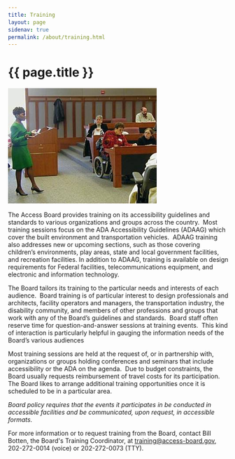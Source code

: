 ```yaml
---
title: Training
layout: page
sidenav: true
permalink: /about/training.html
---
```


# {{ page.title }}

![photo of classroom training session](../img/classroom.jpg)

The Access Board provides training on its accessibility guidelines and standards to various organizations and groups across the country.&nbsp;
Most training sessions focus on the ADA Accessibility Guidelines (ADAAG) which cover the built environment and transportation vehicles.&nbsp; ADAAG training also addresses new or upcoming sections, such as those covering children’s environments, play areas, state and local government facilities, and recreation facilities. In addition to ADAAG, training is available on design requirements for Federal facilities, telecommunications equipment, and electronic and information technology.

The Board tailors its training to the particular needs and interests of each audience.&nbsp;
Board training is of particular interest to design professionals and architects, facility operators and managers, the transportation industry, the disability community, and members of other professions and groups that work with any of the Board’s guidelines and standards.&nbsp;
Board staff often reserve time for question-and-answer sessions at training events.&nbsp;
This kind of interaction is particularly helpful in gauging the information needs of the Board’s various audiences

Most training sessions are held at the request of, or in partnership with, organizations or groups holding conferences and seminars that include accessibility or the ADA on the agenda.&nbsp;
Due to budget constraints, the Board usually requests reimbursement of travel costs for its participation.&nbsp;
The Board likes to arrange additional training opportunities once it is scheduled to be in a particular area.

_Board policy requires that the events it participates in be conducted in accessible facilities and be communicated, upon request, in accessible formats._ 

For more information or to request training from the Board, contact Bill Botten, the Board's Training Coordinator, at [training@access-board.gov](mailto:training@access-board.gov), 202-272-0014 (voice) or 202-272-0073 (TTY).
